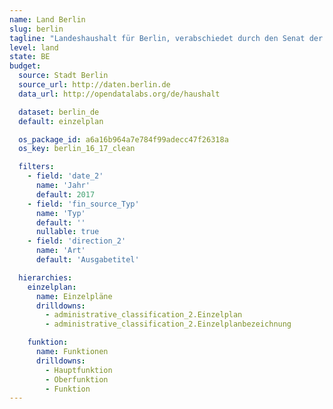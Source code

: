 ```yaml
---
name: Land Berlin
slug: berlin
tagline: "Landeshaushalt für Berlin, verabschiedet durch den Senat der Stadt Berlin."
level: land
state: BE
budget:
  source: Stadt Berlin
  source_url: http://daten.berlin.de
  data_url: http://opendatalabs.org/de/haushalt

  dataset: berlin_de
  default: einzelplan

  os_package_id: a6a16b964a7e784f99adecc47f26318a
  os_key: berlin_16_17_clean

  filters:
    - field: 'date_2'
      name: 'Jahr'
      default: 2017
    - field: 'fin_source_Typ'
      name: 'Typ'
      default: ''
      nullable: true
    - field: 'direction_2'
      name: 'Art'
      default: 'Ausgabetitel'

  hierarchies:
    einzelplan:
      name: Einzelpläne
      drilldowns:
        - administrative_classification_2.Einzelplan
        - administrative_classification_2.Einzelplanbezeichnung

    funktion:
      name: Funktionen
      drilldowns:
        - Hauptfunktion
        - Oberfunktion
        - Funktion
---
```

